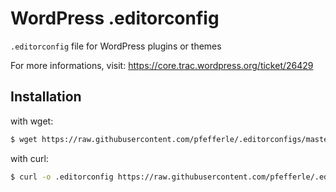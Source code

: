 # WordPress .editorconfig

`.editorconfig` file for WordPress plugins or themes

For more informations, visit: https://core.trac.wordpress.org/ticket/26429

## Installation

with wget:

```bash
$ wget https://raw.githubusercontent.com/pfefferle/.editorconfigs/master/wordpress/.editorconfig
```

with curl:

```bash
$ curl -o .editorconfig https://raw.githubusercontent.com/pfefferle/.editorconfigs/master/wordpress/.editorconfig
```
